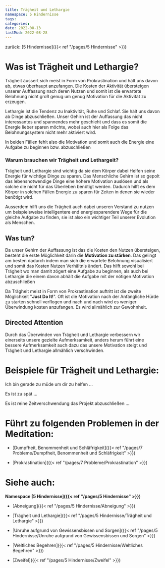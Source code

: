 ```yaml
---
title: Trägheit und Lethargie
namespace: 5 Hindernisse
tags:
categories:
date: 2022-08-13
lastMod: 2022-08-28
---
```

zurück: [5 Hindernisse]({{< ref "/pages/5 Hindernisse" >}})



# Was ist Trägheit und Lethargie?

Trägheit äussert sich meist in Form von Prokrastination und hält uns davon ab, etwas überhaupt anzufangen. Die Kosten der Aktivität übersteigen unserer Auffassung nach deren Nutzen und somit ist die erwartete Belohnung nicht groß genug um genug Motivation für die Aktivität zu erzeugen.

Lethargie ist die Tendenz zu Inaktivität, Ruhe und Schlaf. Sie hält uns davon ab Dinge abzuschließen. Unser Gehirn ist der Auffassung das nicht interessantes und spannendes mehr geschieht und dass es somit die Energie lieber sparen möchte, wobei auch hier als Folge das Belohnungssystem nicht mehr aktiviert wird.

In beiden Fällen fehlt also die Motivation und somit auch die Energie eine Aufgabe zu beginnen bzw. abzuschließen



### Warum brauchen wir Trägheit und Lethargeit?

Trägheit und Lethargie sind wichtig da sie dem Körper dabei Helfen seine Energie für wichtige Dinge zu sparen. Das Menschliche Gehirn ist so gepolt das lebensnotwendige Dinge eine höhere Motivation auslösen und als solche die nicht für das Überleben benötigt werden. Dadurch hilft es dem Körper in solchen Fällen Energie zu sparen für Zeiten in denen sie wieder benötigt wird.

Ausserdem hilft uns die Trägheit auch dabei unseren Verstand zu nutzen um beispielsweise intelligentere end energiesparendere Wege für die gleiche Aufgabe zu finden, sie ist also ein wichtiger Teil unserer Evolution als Menschen.



## Was tun?

Da unser Gehirn der Auffassung ist das die Kosten den Nutzen übersteigen, besteht die erste Möglichkeit darin die **Motivation zu stärken**. Das gelingt am besten dadurch indem man sich die erwartete Belohnung visualisiert und somit das Kosten Nutzen Verhältnis ändert. Das hilft sowohl bei Trägheit wo man damit zögert eine Aufgabe zu beginnen, als auch bei Lethargie die einem davon abhält die Aufgabe mit der nötigen Motivation abzuschließen

Da Trägheit meist in Form von Prokrastination auftritt ist die zweite Möglichkeit "**Just Do It!**". Oft ist die Motivation nach der Anfängliche Hürde zu starten schnell verflogen und nach und nach wird es weniger Überwindung kosten anzufangen. Es wird allmählich zur Gewohnheit.



## Directed Attention

Durch das Überwinden von Trägheit und Lethargie verbessern wir einerseits unsere gezielte Aufmerksamkeit, anders herum führt eine bessere Aufmerksamkeit auch dazu das unsere Motivation steigt und Trägheit und Lethargie allmählich verschwinden.



# Beispiele für Trägheit und Lethargie:

Ich bin gerade zu müde um dir zu helfen ...

Es ist zu spät ...

Es ist reine Zeitverschwendung das Projekt abzuschließen ...



# Führt zu folgenden Problemen in der Meditation:

  + [Dumpfheit, Benommenheit und Schläfrigkeit]({{< ref "/pages/7 Probleme/Dumpfheit, Benommenheit und Schläfrigkeit" >}})

  + [Prokrastination]({{< ref "/pages/7 Probleme/Prokrastination" >}})



# Siehe auch:

**Namespace [5 Hindernisse]({{< ref "/pages/5 Hindernisse" >}})**

  + [Abneigung]({{< ref "/pages/5 Hindernisse/Abneigung" >}})

  + [Trägheit und Lethargie]({{< ref "/pages/5 Hindernisse/Trägheit und Lethargie" >}})

  + [Unruhe aufgrund von Gewissensbissen und Sorgen]({{< ref "/pages/5 Hindernisse/Unruhe aufgrund von Gewissensbissen und Sorgen" >}})

  + [Weltliches Begehren]({{< ref "/pages/5 Hindernisse/Weltliches Begehren" >}})

  + [Zweifel]({{< ref "/pages/5 Hindernisse/Zweifel" >}})


